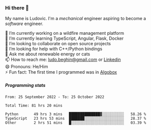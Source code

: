 ### Hi there 👋

My name is Ludovic. I'm a *mechanical* engineer aspiring to become a *software* engineer.

 🔭 I’m currently working on a wildfire management platform<br/>
 🌱 I’m currently learning TypeScript, Angular, Flask, Docker<br/>
 👯 I’m looking to collaborate on open source projects<br/>
 🤔 I’m looking for help with C++/Python bindings<br/>
 💬 Ask me about renewable energy or cats<br/>
 📫 How to reach me: ludo.beghin@gmail.com or [Linkedin](https://www.linkedin.com/in/ludovic-beghin/)<br/>
 😄 Pronouns: He/Him<br/>
 ⚡ Fun fact: The first time I programmed was in [Algobox](https://fr.wikipedia.org/wiki/Algobox)<br/>

##### Programming stats
<!--START_SECTION:waka-->

```text
From: 25 September 2022 - To: 25 October 2022

Total Time: 81 hrs 20 mins

Python       49 hrs 3 mins   ██████████████▓░░░░░░░░░░   58.26 %
TypeScript   23 hrs 53 mins  ███████░░░░░░░░░░░░░░░░░░   28.37 %
Other        2 hrs 51 mins   █░░░░░░░░░░░░░░░░░░░░░░░░   03.39 %
```

<!--END_SECTION:waka-->
